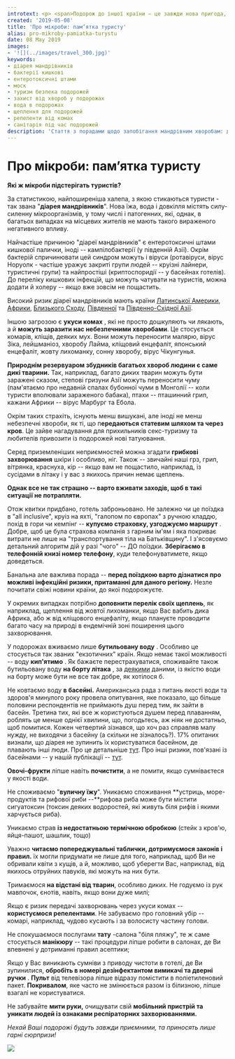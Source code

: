 ```yaml
---
introtext: <p> <span>Подорож до іншої країни – це завжди нова пригода, занурення в інший соціум та інший … біоценоз. Домовлятися доведеться не лише з прикордонниками, а й з місцевою мікробіотою. Потрібно також і розуміти, що стрімкий розвиток транспортного сполучення сприяє швидкому обміну мікробних збудників різних захворювань між найвіддаленішими частинами світу. </span></p>
created: '2019-05-08'
title: 'Про мікроби: пам’ятка туристу'
alias: pro-mikroby-pamiatka-turystu
date: 08 May 2019
images:
- '![](../images/travel_300.jpg)'
keywords:
- діарея мандрівників
- бактерії кишкові
- ентеротоксичні штами
- моск
- туризм безпека подорожей
- захист від хвороб у подорожах
- вода в подорожах
- щеплення для подорожей
- репеленти від комах
- санітарія під час подорожей
description: 'Стаття з порадами щодо запобігання мандрівним хворобам: діарея мандрівників, інфекційні ризики регіонів, укуси комах, безпечне споживання води та їжі, щеплення та гігієна під час подорожей.'
---
```


# Про мікроби: пам’ятка туристу

**Які ж мікроби підстерігать туристів?**

За статистикою, найпоширеніша халепа, з якою стикаються туристи - так звана "**діарея мандрівників**". Нова їжа, вода і довкілля містять силу-силенну мікроорганізмів, у тому числі і патогенних, які, однак, в багатьох випадках на місцевих жителів не мають такого вираженого негативного впливу.

Найчастіше причиною "діареї мандрівників" є ентеротоксичні штами кишкової палички, іноді -- кампілобактерії (у південній Азії). Окрім бактерій спричинювати цей синдром можуть і віруси (ротавіруси, вірус Норуолк - частіше уражує закриті групи людей -- круізні лайнери, туристичні групи) та найпростіші (криптоспоридії -- у басейнах готелів). До переліку кишкових інфекцій, що можуть чатувати на туристів, можна додати й холеру -- якщо вже зовсім не пощастить.

Високий ризик діареї мандрівників мають країни [Латинської Америки](https://uk.wikipedia.org/wiki/%D0%9B%D0%B0%D1%82%D0%B8%D0%BD%D1%81%D1%8C%D0%BA%D0%B0_%D0%90%D0%BC%D0%B5%D1%80%D0%B8%D0%BA%D0%B0), [Африки](https://uk.wikipedia.org/wiki/%D0%90%D1%84%D1%80%D0%B8%D0%BA%D0%B0), [Близького Сходу](https://uk.wikipedia.org/wiki/%D0%91%D0%BB%D0%B8%D0%B7%D1%8C%D0%BA%D0%B8%D0%B9_%D0%A1%D1%85%D1%96%D0%B4), [Південної](https://uk.wikipedia.org/wiki/%D0%9F%D1%96%D0%B2%D0%B4%D0%B5%D0%BD%D0%BD%D0%B0_%D0%90%D0%B7%D1%96%D1%8F) та [Південно-Східної Азії](https://uk.wikipedia.org/wiki/%D0%9F%D1%96%D0%B2%D0%B4%D0%B5%D0%BD%D0%BD%D0%BE-%D0%A1%D1%85%D1%96%D0%B4%D0%BD%D0%B0_%D0%90%D0%B7%D1%96%D1%8F).

Іншою загрозою є **укуси комах** , які не просто дошкуляють чи лякають, а й **можуть заразити нас небезпечними хворобами**. Це стосується комарів, кліщів, деяких мух. Вони можуть переносити малярю, вірус Зіка, лейшманіоз, хворобу Лайма, кліщовий енцефаліт, японський енцефаліт, жовту лихоманку, сонну хворобу, вірус Чікунгунья.

**Природнім резервуаром збудників багатьох хвороб людини є саме дикі тварини.** Так, наприклад, багато диких тварин можуть бути заражені сказом, степові гризуни Азії можуть переносити чуму (пам'ятаємо про недавній спалах бубонної чуми в Монголії -- коли туристи вполювали зараженого бабака), птахи -- пташинний грип, кажани Африки -- вірус Марбург та Ебола.

Окрім таких страхіть, існують менш вишукані, але іноді не менш небезпечні хвороби, як ті, що п**ередаються статевим шляхом та через кров**. Це зайве нагадування для прихильників секс-туризму та любителів привозити із подорожей нові татуювання.

Серед приземленіших неприємностей можна згадати **грибкові захворювання** шкіри і особливо, ніг. Також -- звичайні наші грз, грип, вітрянка, краснуха, кір -- якщо вам не пощастило, наприклад, із сусідами в літаку і у вас з якихось причин немає щеплень.

**Однак все не так страшно -- варто вживати заходів, щоб в такі ситуації не потрапляти.**

Отож квитки придбано, готель заброньовано. Не залежно чи це поїздка в "all inclusive", круіз на яхті, "галопом по європах" з ручною кладдю, похід в гори чи кемпінг -- **купуємо страховку, узгоджуємо маршрут** . Добре, щоб це була страхова компанія з гарним ім'ям і яка покриває витрати не лише на "транспортування тіла на Батьківщину". І з'ясовуємо детальний алгоритм дій у разі "чого" -- ДО поїздки. **Зберігаємо в телефонній книзі номер телефону**, куди телефонуватимете, якщо доведеться.

Банальна але важлива порада -- **перед поїздкою варто дізнатися про можливі інфекційні ризики, притаманні для даного регіону.** Незле почитати свіжі новини країни, до якої подорожуєте.

У окремих випадках потрібно **доповнити перелік своїх щеплень**, як наприклад, щеплення від жовтої лихоманки, якщо Вас вабить дика Африка, або ж від кліщового енцефаліту, якщо плануєте проводити багато часу на природі в ендемічній зоні поширення цього захворювання.

У подорожах вживаємо лише **бутильовану воду** . Особливо це стосується так званих "екзотичних" країн. Якщо немає такої можливості -- воду **кип'ятимо** . Як бажаєте перестрахуватися, споживайте також бутильовану воду **на борту літака** , за [деякими](https://www.ncbi.nlm.nih.gov/pmc/articles/PMC4661625/) даними, із якістю води на борту може бути не все так добре, як хотілося б.

Не ковтаємо воду **в басейні.** Американська рада з питань якості води та здоров'я минулого року провела опитування, яке показало, що більше половини респондентів не приймають душ перед тим, як зайти в басейн. Третина тих, які все ж користуються душем перед плаванням, роблять це менше однієї хвилини, що, погодьтесь, аж ніяк не достатньо, щоб помитися. Кожен четвертий зізнався, що хоч раз справляв малу нужду, не виходячи з басейну (а скільки не зізналось?). 17% опитаних визнали, що діарея не зупинить їх користуватися басейном, де плавають інші люди. Про це детальніше [тут](https://waterandhealth.org/healthy-pools/would-you-know-if-your-local-pool-failed-its-health-inspection-unlikely-survey-reveals/). Про інші ризики, пов'язані із басейнами -- у нашій публікації -- [тут](baseyn-i-mikrobi.html).

**Овочі-фрукти** ліпше навіть **почистити**, а не помити, якщо сумніваєтеся у якості води.

Не споживаємо "**вуличну їжу**". Уникаємо споживання **устриць, море-продуктів та рифової риби --**рифова риба може бути містити сигуатоксин (токсин деяких водоростей, які живуть біля рифів і якими харчується риба).

Уникаємо страв **із недостатньою термічною обробкою** (стейк з кров'ю, яйця-пашот, шашлик, тощо)

Уважно **читаємо попереджувальні таблички, дотримуємося законів і правил.** їх могли придумати не лише для того, наприклад, щоб Ви не обривали квіти з кущів, а й, можливо, щоб уберегти Вас, наприклад, від якихось отруйних павуків, які можуть на них бути.

Тримаємося **на відстані від тварин**, особливо диких. Не годуємо із рук мавпочок, єнотів, навіть, якщо вони дуже милі;

Якщо є ризик передачі захворювань через укуси комах -- **користуємося репелентами**. Не забуваємо про головний убір -- комарі, наприклад, чудово кусають і за волосисту частину голови.

Не спокушаємося послугами **тату** -салона "біля пляжу", те ж саме стосується **манікюру** -- такі процедури ліпше робити в салонах, де Ви впевнені у дотриманні правил асептики;

Якщо у Вас виникають сумніви з приводу чистоти в готелі, де Ви зупинилися, **обробіть в номері дезінфектантом вимикачі та дверні ручки** . **Пульт** від телевізора ліпше відразу помістити в поліетиленовий пакет. **Покривалом**, яке часто не змінюється разом із білизною, ліпше взагалі не користуватися.

Не забувайте **мити руки,** очищувати свій **мобільний пристрій та уникати людей із ознаками респіраторних захворюваннями.**

*Нехай Ваші подорожі будуть завжди приємними, та приносять лише гарні сюрпризи!*

![](../images/travel_300.jpg)

